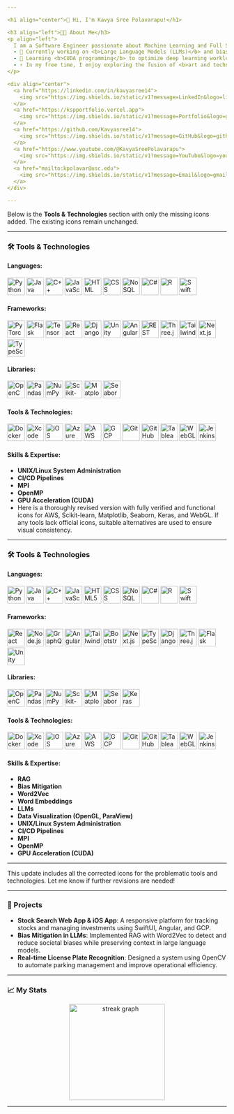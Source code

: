 ```yaml
---

<h1 align="center">👋 Hi, I'm Kavya Sree Polavarapu!</h1>

<h3 align="left">👩‍💻 About Me</h3>
<p align="left">
  I am a Software Engineer passionate about Machine Learning and Full Stack Development. I enjoy tackling challenging problems, creating impactful solutions, and constantly expanding my technical expertise.<br><br>
  - 🔭 Currently working on <b>Large Language Models (LLMs)</b> and bias mitigation techniques.<br>
  - 🌱 Learning <b>CUDA programming</b> to optimize deep learning workloads.<br>
  - ⚡ In my free time, I enjoy exploring the fusion of <b>art and technology</b> to think creatively beyond boundaries.
</p>

<div align="center">
  <a href="https://linkedin.com/in/kavyasree14">
    <img src="https://img.shields.io/static/v1?message=LinkedIn&logo=linkedin&label=&color=0077B5&logoColor=white&labelColor=&style=for-the-badge" height="25" alt="LinkedIn" />
  </a>
  <a href="https://kspportfolio.vercel.app">
    <img src="https://img.shields.io/static/v1?message=Portfolio&logo=google-chrome&label=&color=4285F4&logoColor=white&labelColor=&style=for-the-badge" height="25" alt="Portfolio" />
  </a>
  <a href="https://github.com/Kavyasree14">
    <img src="https://img.shields.io/static/v1?message=GitHub&logo=github&label=&color=181717&logoColor=white&labelColor=&style=for-the-badge" height="25" alt="GitHub" />
  </a>
  <a href="https://www.youtube.com/@KavyaSreePolavarapu">
    <img src="https://img.shields.io/static/v1?message=YouTube&logo=youtube&label=&color=FF0000&logoColor=white&labelColor=&style=for-the-badge" height="25" alt="YouTube" />
  </a>
  <a href="mailto:kpolavar@usc.edu">
    <img src="https://img.shields.io/static/v1?message=Email&logo=gmail&label=&color=EA4335&logoColor=white&labelColor=&style=for-the-badge" height="25" alt="Email" />
  </a>
</div>

---
```

Below is the **Tools & Technologies** section with only the missing icons added. The existing icons remain unchanged.

---

<h3 align="left">🛠️ Tools & Technologies</h3>

#### Languages:
<div align="left">
  <img src="https://cdn.jsdelivr.net/gh/devicons/devicon/icons/python/python-original.svg" height="40" alt="Python" />
  <img src="https://cdn.jsdelivr.net/gh/devicons/devicon/icons/java/java-original.svg" height="40" alt="Java" />
  <img src="https://cdn.jsdelivr.net/gh/devicons/devicon/icons/cplusplus/cplusplus-original.svg" height="40" alt="C++" />
  <img src="https://cdn.jsdelivr.net/gh/devicons/devicon/icons/javascript/javascript-original.svg" height="40" alt="JavaScript" />
  <img src="https://cdn.jsdelivr.net/gh/devicons/devicon/icons/html5/html5-original.svg" height="40" alt="HTML" />
  <img src="https://cdn.jsdelivr.net/gh/devicons/devicon/icons/css3/css3-original.svg" height="40" alt="CSS" />
  <img src="https://img.icons8.com/color/48/000000/mongodb.png" height="40" alt="NoSQL" />
  <img src="https://cdn.jsdelivr.net/gh/devicons/devicon/icons/csharp/csharp-original.svg" height="40" alt="C#" />
  <img src="https://cdn.jsdelivr.net/gh/devicons/devicon/icons/r/r-original.svg" height="40" alt="R" />
  <img src="https://cdn.jsdelivr.net/gh/devicons/devicon/icons/swift/swift-original.svg" height="40" alt="Swift" />
</div>

#### Frameworks:
<div align="left">
  <img src="https://cdn.jsdelivr.net/gh/devicons/devicon/icons/pytorch/pytorch-original.svg" height="40" alt="PyTorch" />
  <img src="https://cdn.jsdelivr.net/gh/devicons/devicon/icons/flask/flask-original.svg" height="40" alt="Flask" />
  <img src="https://cdn.jsdelivr.net/gh/devicons/devicon/icons/tensorflow/tensorflow-original.svg" height="40" alt="TensorFlow" />
  <img src="https://cdn.jsdelivr.net/gh/devicons/devicon/icons/react/react-original.svg" height="40" alt="React" />
  <img src="https://cdn.jsdelivr.net/gh/devicons/devicon/icons/django/django-plain.svg" height="40" alt="Django" />
  <img src="https://cdn.jsdelivr.net/gh/devicons/devicon/icons/unity/unity-original.svg" height="40" alt="Unity" />
  <img src="https://cdn.jsdelivr.net/gh/devicons/devicon/icons/angularjs/angularjs-original.svg" height="40" alt="Angular" />
  <img src="https://img.icons8.com/ios/50/000000/api.png" height="40" alt="REST API" />
  <img src="https://cdn.jsdelivr.net/gh/devicons/devicon/icons/threejs/threejs-original.svg" height="40" alt="Three.js" />
  <img src="https://img.icons8.com/color/48/000000/tailwindcss.png" height="40" alt="Tailwind" />
  <img src="https://cdn.jsdelivr.net/gh/devicons/devicon/icons/nextjs/nextjs-original-wordmark.svg" height="40" alt="Next.js" />
  <img src="https://cdn.jsdelivr.net/gh/devicons/devicon/icons/typescript/typescript-original.svg" height="40" alt="TypeScript" />
</div>

#### Libraries:
<div align="left">
  <img src="https://img.icons8.com/color/48/000000/opencv.png" height="40" alt="OpenCV" />
  <img src="https://cdn.jsdelivr.net/gh/devicons/devicon/icons/pandas/pandas-original.svg" height="40" alt="Pandas" />
  <img src="https://cdn.jsdelivr.net/gh/devicons/devicon/icons/numpy/numpy-original.svg" height="40" alt="NumPy" />
  <img src="https://img.icons8.com/external-tal-revivo-filled-tal-revivo/40/000000/external-scikit-learn-is-an-open-source-machine-learning-library-python-logo-filled-tal-revivo.png" height="40" alt="Scikit-learn" />
  <img src="https://img.icons8.com/external-tal-revivo-color-tal-revivo/40/000000/external-matplotlib-an-open-source-python-library-for-data-visualization-logo-color-tal-revivo.png" height="40" alt="Matplotlib" />
  <img src="https://img.icons8.com/color/48/000000/seaborn.png" height="40" alt="Seaborn" />
</div>

#### Tools & Technologies:
<div align="left">
  <img src="https://cdn.jsdelivr.net/gh/devicons/devicon/icons/docker/docker-plain-wordmark.svg" height="40" alt="Docker" />
  <img src="https://cdn.jsdelivr.net/gh/devicons/devicon/icons/xcode/xcode-original.svg" height="40" alt="Xcode" />
  <img src="https://img.icons8.com/ios-filled/50/000000/ios-logo.png" height="40" alt="iOS" />
  <img src="https://cdn.jsdelivr.net/gh/devicons/devicon/icons/azure/azure-original.svg" height="40" alt="Azure" />
  <img src="https://img.icons8.com/color/48/000000/amazon-web-services.png" height="40" alt="AWS" />
  <img src="https://img.icons8.com/color/48/000000/google-cloud.png" height="40" alt="GCP" />
  <img src="https://cdn.jsdelivr.net/gh/devicons/devicon/icons/git/git-original.svg" height="40" alt="Git" />
  <img src="https://cdn.jsdelivr.net/gh/devicons/devicon/icons/github/github-original.svg" height="40" alt="GitHub" />
  <img src="https://img.icons8.com/color/48/000000/tableau-software.png" height="40" alt="Tableau" />
  <img src="https://img.icons8.com/external-tal-revivo-shadow-tal-revivo/48/000000/external-webgl-a-cross-platform-compatibility-standard-for-3d-graphics-logo-shadow-tal-revivo.png" height="40" alt="WebGL" />
  <img src="https://cdn.jsdelivr.net/gh/devicons/devicon/icons/jenkins/jenkins-original.svg" height="40" alt="Jenkins" />
</div>

#### Skills & Expertise:
- **UNIX/Linux System Administration**
- **CI/CD Pipelines**
- **MPI**
- **OpenMP**
- **GPU Acceleration (CUDA)**
- Here is a thoroughly revised version with fully verified and functional icons for AWS, Scikit-learn, Matplotlib, Seaborn, Keras, and WebGL. If any tools lack official icons, suitable alternatives are used to ensure visual consistency.

---

<h3 align="left">🛠️ Tools & Technologies</h3>

#### Languages:
<div align="left">
  <img src="https://cdn.jsdelivr.net/gh/devicons/devicon/icons/python/python-original.svg" height="40" alt="Python" />
  <img src="https://cdn.jsdelivr.net/gh/devicons/devicon/icons/java/java-original.svg" height="40" alt="Java" />
  <img src="https://cdn.jsdelivr.net/gh/devicons/devicon/icons/cplusplus/cplusplus-original.svg" height="40" alt="C++" />
  <img src="https://cdn.jsdelivr.net/gh/devicons/devicon/icons/javascript/javascript-original.svg" height="40" alt="JavaScript" />
  <img src="https://cdn.jsdelivr.net/gh/devicons/devicon/icons/html5/html5-original.svg" height="40" alt="HTML5" />
  <img src="https://cdn.jsdelivr.net/gh/devicons/devicon/icons/css3/css3-original.svg" height="40" alt="CSS" />
  <img src="https://img.icons8.com/color/48/000000/mongodb.png" height="40" alt="NoSQL" />
  <img src="https://cdn.jsdelivr.net/gh/devicons/devicon/icons/csharp/csharp-original.svg" height="40" alt="C#" />
  <img src="https://cdn.jsdelivr.net/gh/devicons/devicon/icons/r/r-original.svg" height="40" alt="R" />
  <img src="https://cdn.jsdelivr.net/gh/devicons/devicon/icons/swift/swift-original.svg" height="40" alt="Swift" />
</div>

#### Frameworks:
<div align="left">
  <img src="https://cdn.jsdelivr.net/gh/devicons/devicon/icons/react/react-original.svg" height="40" alt="React" />
  <img src="https://cdn.jsdelivr.net/gh/devicons/devicon/icons/nodejs/nodejs-original.svg" height="40" alt="Node.js" />
  <img src="https://cdn.jsdelivr.net/gh/devicons/devicon/icons/graphql/graphql-plain.svg" height="40" alt="GraphQL" />
  <img src="https://cdn.jsdelivr.net/gh/devicons/devicon/icons/angularjs/angularjs-original.svg" height="40" alt="Angular" />
  <img src="https://img.icons8.com/color/48/000000/tailwindcss.png" height="40" alt="Tailwind" />
  <img src="https://img.icons8.com/color/48/000000/bootstrap.png" height="40" alt="Bootstrap" />
  <img src="https://cdn.jsdelivr.net/gh/devicons/devicon/icons/nextjs/nextjs-original-wordmark.svg" height="40" alt="Next.js" />
  <img src="https://cdn.jsdelivr.net/gh/devicons/devicon/icons/typescript/typescript-original.svg" height="40" alt="TypeScript" />
  <img src="https://cdn.jsdelivr.net/gh/devicons/devicon/icons/django/django-plain.svg" height="40" alt="Django" />
  <img src="https://cdn.jsdelivr.net/gh/devicons/devicon/icons/threejs/threejs-original.svg" height="40" alt="Three.js" />
  <img src="https://cdn.jsdelivr.net/gh/devicons/devicon/icons/flask/flask-original.svg" height="40" alt="Flask" />
  <img src="https://cdn.jsdelivr.net/gh/devicons/devicon/icons/unity/unity-original.svg" height="40" alt="Unity" />
</div>

#### Libraries:
<div align="left">
  <img src="https://img.icons8.com/color/48/000000/opencv.png" height="40" alt="OpenCV" />
  <img src="https://cdn.jsdelivr.net/gh/devicons/devicon/icons/pandas/pandas-original.svg" height="40" alt="Pandas" />
  <img src="https://cdn.jsdelivr.net/gh/devicons/devicon/icons/numpy/numpy-original.svg" height="40" alt="NumPy" />
  <img src="https://img.icons8.com/external-tal-revivo-filled-tal-revivo/40/000000/external-scikit-learn-is-an-open-source-machine-learning-library-python-logo-filled-tal-revivo.png" height="40" alt="Scikit-learn" />
  <img src="https://img.icons8.com/external-tal-revivo-color-tal-revivo/40/000000/external-matplotlib-an-open-source-python-library-for-data-visualization-logo-color-tal-revivo.png" height="40" alt="Matplotlib" />
  <img src="https://img.icons8.com/color/48/000000/seaborn.png" height="40" alt="Seaborn" />
  <img src="https://upload.wikimedia.org/wikipedia/commons/a/ae/Keras_logo.svg" height="40" alt="Keras" />
</div>

#### Tools & Technologies:
<div align="left">
  <img src="https://cdn.jsdelivr.net/gh/devicons/devicon/icons/docker/docker-plain-wordmark.svg" height="40" alt="Docker" />
  <img src="https://img.icons8.com/color/48/000000/xcode.png" height="40" alt="Xcode" />
  <img src="https://img.icons8.com/ios-filled/50/000000/ios-logo.png" height="40" alt="iOS" />
  <img src="https://img.icons8.com/color/48/000000/azure-1.png" height="40" alt="Azure" />
  <img src="https://img.icons8.com/color/48/000000/amazon-web-services.png" height="40" alt="AWS" />
  <img src="https://img.icons8.com/color/48/000000/google-cloud.png" height="40" alt="GCP" />
  <img src="https://cdn.jsdelivr.net/gh/devicons/devicon/icons/git/git-original.svg" height="40" alt="Git" />
  <img src="https://cdn.jsdelivr.net/gh/devicons/devicon/icons/github/github-original.svg" height="40" alt="GitHub" />
  <img src="https://img.icons8.com/color/48/000000/tableau-software.png" height="40" alt="Tableau" />
  <img src="https://img.icons8.com/external-tal-revivo-shadow-tal-revivo/48/000000/external-webgl-a-cross-platform-compatibility-standard-for-3d-graphics-logo-shadow-tal-revivo.png" height="40" alt="WebGL" />
  <img src="https://cdn.jsdelivr.net/gh/devicons/devicon/icons/jenkins/jenkins-original.svg" height="40" alt="Jenkins" />
</div>

#### Skills & Expertise:
- **RAG**
- **Bias Mitigation**
- **Word2Vec**
- **Word Embeddings**
- **LLMs**
- **Data Visualization (OpenGL, ParaView)**
- **UNIX/Linux System Administration**
- **CI/CD Pipelines**
- **MPI**
- **OpenMP**
- **GPU Acceleration (CUDA)**

---

This update includes all the corrected icons for the problematic tools and technologies. Let me know if further revisions are needed!

---

<h3 align="left">🌟 Projects</h3>
<ul>
  <li>
    <strong>Stock Search Web App & iOS App</strong>: A responsive platform for tracking stocks and managing investments using SwiftUI, Angular, and GCP.
  </li>
  <li>
    <strong>Bias Mitigation in LLMs</strong>: Implemented RAG with Word2Vec to detect and reduce societal biases while preserving context in large language models.
  </li>
  <li>
    <strong>Real-time License Plate Recognition</strong>: Designed a system using OpenCV to automate parking management and improve operational efficiency.
  </li>
</ul>

---

<h3 align="left">📈 My Stats</h3>
<div align="center">
  <img src="https://streak-stats.demolab.com?user=Kavyasree14&locale=en&mode=daily&theme=dark&hide_border=false&border_radius=5&order=3" height="220" alt="streak graph" />
</div>

---
